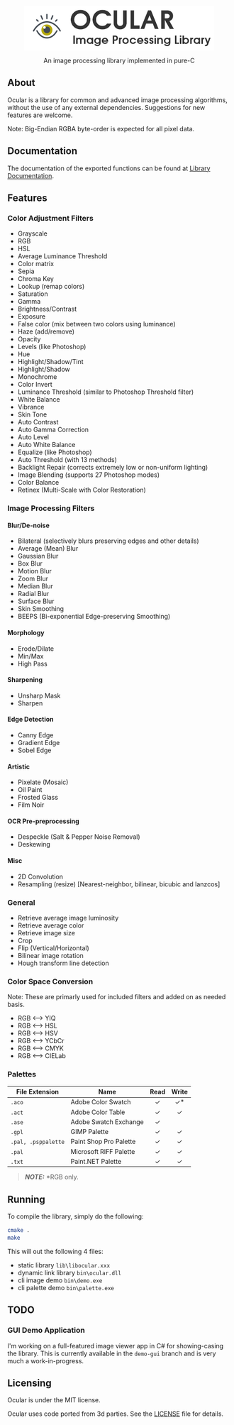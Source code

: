 <br />
<p align="center">
  <img src="docs/images/ocular-logo-main.png" align="center"></img>

  <p align="center">
    An image processing library implemented in pure-C
  </p>
</p>

## About

Ocular is a library for common and advanced image processing
algorithms, without the use of any external dependencies. Suggestions for new features are welcome.

Note: Big-Endian RGBA byte-order is expected for all pixel data.

## Documentation

The documentation of the exported functions can be found
at [Library Documentation](https://www.mechanikadesign.com/docs/ocular/1.0).

## Features

### Color Adjustment Filters

- Grayscale
- RGB
- HSL
- Average Luminance Threshold
- Color matrix
- Sepia
- Chroma Key
- Lookup (remap colors)
- Saturation
- Gamma
- Brightness/Contrast
- Exposure
- False color (mix between two colors using luminance)
- Haze (add/remove)
- Opacity
- Levels (like Photoshop)
- Hue
- Highlight/Shadow/Tint
- Highlight/Shadow
- Monochrome
- Color Invert
- Luminance Threshold (similar to Photoshop Threshold filter)
- White Balance
- Vibrance
- Skin Tone
- Auto Contrast
- Auto Gamma Correction
- Auto Level
- Auto White Balance
- Equalize (like Photoshop)
- Auto Threshold (with 13 methods)
- Backlight Repair (corrects extremely low or non-uniform lighting)
- Image Blending (supports 27 Photoshop modes)
- Color Balance
- Retinex (Multi-Scale with Color Restoration)

### Image Processing Filters

#### Blur/De-noise

- Bilateral (selectively blurs preserving edges and other details)
- Average (Mean) Blur
- Gaussian Blur
- Box Blur
- Motion Blur
- Zoom Blur
- Median Blur
- Radial Blur
- Surface Blur
- Skin Smoothing
- BEEPS (Bi-exponential Edge-preserving Smoothing)

#### Morphology

- Erode/Dilate
- Min/Max
- High Pass

#### Sharpening

- Unsharp Mask
- Sharpen

#### Edge Detection

- Canny Edge
- Gradient Edge
- Sobel Edge

#### Artistic

- Pixelate (Mosaic)
- Oil Paint
- Frosted Glass
- Film Noir

#### OCR Pre-preprocessing

- Despeckle (Salt & Pepper Noise Removal)
- Deskewing

#### Misc

- 2D Convolution
- Resampling (resize) [Nearest-neighbor, bilinear, bicubic and lanzcos]

### General

- Retrieve average image luminosity
- Retrieve average color
- Retrieve image size
- Crop
- Flip (Vertical/Horizontal)
- Bilinear image rotation
- Hough transform line detection

### Color Space Conversion

Note: These are primarly used for included filters and added on as needed basis.

- RGB <--> YIQ
- RGB <--> HSL
- RGB <--> HSV
- RGB <--> YCbCr
- RGB <--> CMYK
- RGB <--> CIELab

### Palettes

| File Extension      | Name                              |   Read  |  Write  |
|---------------------|-----------------------------------|:-------:|:-------:|
| `.aco`              | Adobe Color Swatch                |   ✓     |    ✓*   |
| `.act`              | Adobe Color Table                 |   ✓     |    ✓    |
| `.ase`              | Adobe Swatch Exchange             |   ✓    |         |
| `.gpl`              | GIMP Palette                      |   ✓     |    ✓    |
| `.pal, .psppalette` | Paint Shop Pro Palette            |   ✓     |    ✓    |
| `.pal`              | Microsoft RIFF Palette            |   ✓     |    ✓    |
| `.txt`              | Paint.NET Palette                 |   ✓     |    ✓    |

> **_NOTE:_**  *RGB only.

## Running

To compile the library, simply do the following:

```sh
cmake .
make
```

This will out the following 4 files:

- static library `lib\libocular.xxx`
- dynamic link library `bin\ocular.dll`
- cli image demo `bin\demo.exe`
- cli palette demo `bin\palette.exe`

## TODO

### GUI Demo Application

I'm working on a full-featured image viewer app in C# for showing-casing the library. 
This is currently available in the `demo-gui` branch and is very much a work-in-progress.

## Licensing

Ocular is under the MIT license.

Ocular uses code ported from 3d parties. See the [LICENSE](LICENSE) file for details.
